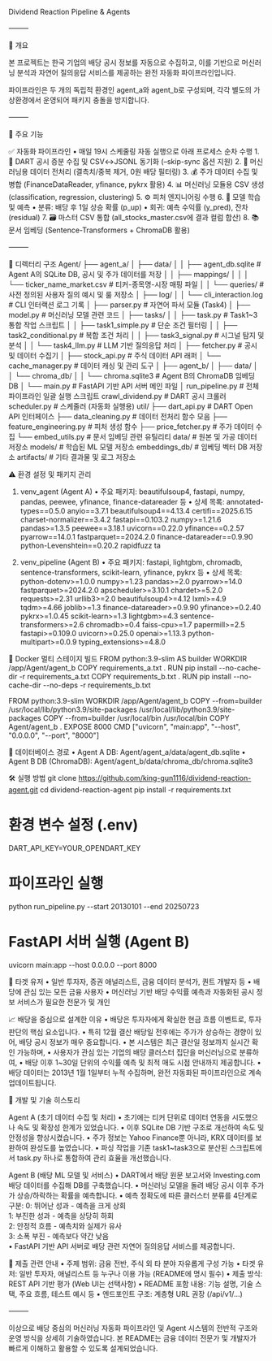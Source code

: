 Dividend Reaction Pipeline & Agents

⸻

📖 개요

본 프로젝트는 한국 기업의 배당 공시 정보를 자동으로 수집하고, 이를 기반으로 머신러닝 분석과 자연어 질의응답 서비스를 제공하는 완전 자동화 파이프라인입니다.

파이프라인은 두 개의 독립적 환경인 agent_a와 agent_b로 구성되며, 각각 별도의 가상환경에서 운영되어 패키지 충돌을 방지합니다.

⸻

🌟 주요 기능

✅ 자동화 파이프라인
	•	매일 19시 스케줄링 자동 실행으로 아래 프로세스 순차 수행
	1.	📡 DART 공시 증분 수집 및 CSV↔JSONL 동기화 (–skip-sync 옵션 지원)
	2.	📐 머신러닝용 데이터 전처리 (결측치/중복 제거, 0원 배당 필터링)
	3.	💰 주가 데이터 수집 및 병합 (FinanceDataReader, yfinance, pykrx 활용)
	4.	📊 머신러닝 모듈용 CSV 생성 (classification, regression, clustering)
	5.	⚙️ 피처 엔지니어링 수행
	6.	🧠 모델 학습 및 예측
	•	분류: 배당 후 1일 상승 확률 (p_up)
	•	회귀: 예측 수익률 (y_pred), 잔차 (residual)
	7.	🗃 마스터 CSV 통합 (all_stocks_master.csv에 결과 컬럼 합산)
	8.	📚 문서 임베딩 (Sentence-Transformers + ChromaDB 활용)

⸻

📂 디렉터리 구조
Agent/
├── agent_a/
│   ├── data/
│   │   ├── agent_db.sqlite           # Agent A의 SQLite DB, 공시 및 주가 데이터를 저장
│   │   ├── mappings/
│   │   │   └── ticker_name_market.csv # 티커-종목명-시장 매핑 파일
│   │   └── queries/                  # 사전 정의된 사용자 질의 예시 및 룰 저장소
│   ├── log/
│   │   └── cli_interaction.log      # CLI 인터랙션 로그 기록
│   ├── parser.py                    # 자연어 파서 모듈 (Task4)
│   ├── model.py                     # 머신러닝 모델 관련 코드
│   ├── tasks/
│   │   ├── task.py                  # Task1~3 통합 작업 스크립트
│   │   ├── task1_simple.py          # 단순 조건 필터링
│   │   ├── task2_conditional.py     # 복합 조건 처리
│   │   ├── task3_signal.py          # 시그널 탐지 및 분석
│   │   └── task4_llm.py             # LLM 기반 질의응답 처리
│   ├── fetcher.py                  # 공시 및 데이터 수집기
│   ├── stock_api.py                # 주식 데이터 API 래퍼
│   └── cache_manager.py            # 데이터 캐싱 및 관리 도구
│
├── agent_b/
│   ├── data/
│   │   └── chroma_db/
│   │       └── chroma.sqlite3       # Agent B의 ChromaDB 임베딩 DB
│   └── main.py                     # FastAPI 기반 API 서버 메인 파일
│
run_pipeline.py                    # 전체 파이프라인 일괄 실행 스크립트
crawl_dividend.py                 # DART 공시 크롤러
scheduler.py                     # 스케줄러 (자동화 실행용)
util/
├── dart_api.py                   # DART Open API 인터페이스
├── data_cleaning.py              # 데이터 전처리 함수 모음
├── feature_engineering.py        # 피처 생성 함수
├── price_fetcher.py              # 주가 데이터 수집
└── embed_utils.py                # 문서 임베딩 관련 유틸리티
data/                            # 원본 및 가공 데이터 저장소
models/                          # 학습된 ML 모델 저장소
embeddings_db/                   # 임베딩 벡터 DB 저장소
artifacts/                       # 기타 결과물 및 로그 저장소

⚠️ 환경 설정 및 패키지 관리

1. venv_agent (Agent A)
•	주요 패키지: beautifulsoup4, fastapi, numpy, pandas, peewee, yfinance, finance-datareader 등
•	상세 목록:
	annotated-types==0.5.0
	anyio==3.7.1
	beautifulsoup4==4.13.4
	certifi==2025.6.15
	charset-normalizer==3.4.2
	fastapi==0.103.2
	numpy>=1.21.6
	pandas>=1.3.5
	peewee==3.18.1
	uvicorn==0.22.0
	yfinance==0.2.57
	pyarrow==14.0.1
	fastparquet==2024.2.0
	finance-datareader==0.9.90
	python-Levenshtein==0.20.2
	rapidfuzz
	ta

2. venv_pipeline (Agent B)
•	주요 패키지: fastapi, lightgbm, chromadb, sentence-transformers, scikit-learn, yfinance, pykrx 등
•	상세 목록:
	python-dotenv>=1.0.0
	numpy>=1.23
	pandas>=2.0
	pyarrow>=14.0
	fastparquet>=2024.2.0
	apscheduler>=3.10.1
	chardet>=5.2.0
	requests>=2.31
	urllib3>=2.0
	beautifulsoup4>=4.12
	lxml>=4.9
	tqdm>=4.66
	joblib>=1.3
	finance-datareader>=0.9.90
	yfinance>=0.2.40
	pykrx>=1.0.45
	scikit-learn>=1.3
	lightgbm>=4.3
	sentence-transformers>=2.6
	chromadb>=0.4
	faiss-cpu>=1.7
	papermill>=2.5
	fastapi>=0.109.0
	uvicorn>=0.25.0
	openai>=1.13.3
	python-multipart>=0.0.9
	typing_extensions>=4.8.0

🐳 Docker 멀티 스테이지 빌드 
FROM python:3.9-slim AS builder
WORKDIR /app/Agent/agent_b
COPY requirements_a.txt .
RUN pip install --no-cache-dir -r requirements_a.txt
COPY requirements_b.txt .
RUN pip install --no-cache-dir --no-deps -r requirements_b.txt

FROM python:3.9-slim
WORKDIR /app/Agent/agent_b
COPY --from=builder /usr/local/lib/python3.9/site-packages /usr/local/lib/python3.9/site-packages
COPY --from=builder /usr/local/bin /usr/local/bin
COPY Agent/agent_b .
EXPOSE 8000
CMD ["uvicorn", "main:app", "--host", "0.0.0.0", "--port", "8000"]


💾 데이터베이스 경로
•	Agent A DB: Agent/agent_a/data/agent_db.sqlite
•	Agent B DB (ChromaDB): Agent/agent_b/data/chroma_db/chroma.sqlite3

🛠 실행 방법
git clone https://github.com/king-gun1116/dividend-reaction-agent.git
cd dividend-reaction-agent
pip install -r requirements.txt

# 환경 변수 설정 (.env)
DART_API_KEY=YOUR_OPENDART_KEY

# 파이프라인 실행
python run_pipeline.py --start 20130101 --end 20250723

# FastAPI 서버 실행 (Agent B)
uvicorn main:app --host 0.0.0.0 --port 8000

🎯 타겟 유저
•	일반 투자자, 증권 애널리스트, 금융 데이터 분석가, 퀀트 개발자 등
•	배당에 관심 있는 모든 금융 사용자
•	머신러닝 기반 배당 수익률 예측과 자동화된 공시 정보 서비스가 필요한 전문가 및 개인


📈 배당을 중심으로 설계한 이유
•	배당은 투자자에게 확실한 현금 흐름 이벤트로, 투자 판단의 핵심 요소입니다.
•	특히 12월 결산 배당일 전후에는 주가가 상승하는 경향이 있어, 배당 공시 정보가 매우 중요합니다.
•	본 시스템은 최근 결산일 정보까지 실시간 확인 가능하며,
•	사용자가 관심 있는 기업의 배당 클러스터 집단을 머신러닝으로 분류하여,
•	배당 이후 1~30일 단위의 수익률 예측 및 최적 매도 시점 안내까지 제공합니다.
•	배당 데이터는 2013년 1월 1일부터 누적 수집하며, 완전 자동화된 파이프라인으로 계속 업데이트됩니다.


🔧 개발 및 기술 히스토리

Agent A (초기 데이터 수집 및 처리)
• 초기에는 티커 단위로 데이터 연동을 시도했으나 속도 및 확장성 한계가 있었습니다.
• 이후 SQLite DB 기반 구조로 개선하여 속도 및 안정성을 향상시켰습니다.
• 주가 정보는 Yahoo Finance뿐 아니라, KRX 데이터를 보완하여 완성도를 높였습니다.
• 파싱 작업을 기존 task1~task3으로 분산된 스크립트에서 task.py 하나로 통합하여 관리 효율을 개선했습니다.

Agent B (배당 ML 모델 및 서비스)
• DART에서 배당 원문 보고서와 Investing.com 배당 데이터를 수집해 DB를 구축했습니다.
• 머신러닝 모델을 돌려 배당 공시 이후 주가가 상승/하락하는 확률을 예측합니다.
• 예측 정확도에 따른 클러스터 분류를 4단계로 구분:
	0: 뛰어난 성과 - 예측을 크게 상회  
	1: 부진한 성과 - 예측을 상당히 하회  
	2: 안정적 흐름 - 예측치와 실제가 유사  
	3: 소폭 부진 - 예측보다 약간 낮음  
•	FastAPI 기반 API 서버로 배당 관련 자연어 질의응답 서비스를 제공합니다.

📝 제출 관련 안내
	•	주제 범위: 금융 전반, 주식 외 타 분야 자유롭게 구성 가능
	•	타겟 유저: 일반 투자자, 애널리스트 등 누구나 이용 가능 (README에 명시 필수)
	•	제출 방식: REST API 기반 평가 (Web UI는 선택사항)
	•	README 포함 내용: 기능 설명, 기술 스택, 주요 흐름, 테스트 예시 등
	•	엔드포인트 구조: 계층형 URL 권장 (/api/v1/...)

⸻

이상으로 배당 중심의 머신러닝 자동화 파이프라인 및 Agent 시스템의 전반적 구조와 운영 방식을 상세히 기술하였습니다.
본 README는 금융 데이터 전문가 및 개발자가 빠르게 이해하고 활용할 수 있도록 설계되었습니다.